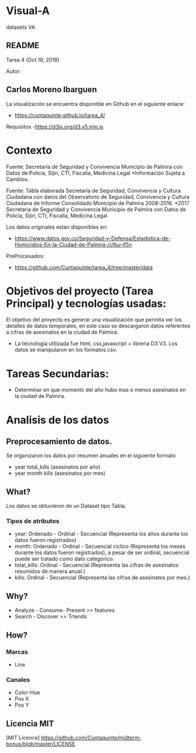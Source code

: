 # Visual-A
datasets VA
## README

Tarea 4 (Oct 19, 2018)

Autor: 
## Carlos Moreno Ibarguen  

La visualización se encuentra disponible en Github en el siguiente enlace:

- https://cuntaquinte.github.io/tarea_4/

Requisitos
-https://d3js.org/d3.v5.min.js


# Contexto
Fuente: Secretaría de Seguridad y Convivencia Municipio de Palmira con Datos de Policía, Sijin, CTI, Fiscalía, Medicina Legal
*Información Sujeta a Cambios.

Fuente: Tabla elaborada Secretaría de Seguridad, Convivencia y Cultura Ciudadana con datos del Observatorio de Seguridad, Convivencia y Cultura Ciudadana de Informe Consolidado Municipio de Palmira 2008-2016.
*2017 Secretaría de Seguridad y Convivencia Municipio de Palmira con Datos de Policía, Sijin, CTI, Fiscalía, Medicina Legal

Los datos originales estan disponibles en:

- https://www.datos.gov.co/Seguridad-y-Defensa/Estadistica-de-Homicidios-En-la-Ciudad-de-Palmira-/cfbu-if5n

PreProcesados:  
- https://github.com/Cuntaquinte/tarea_4/tree/master/data

# Objetivos del proyecto (Tarea Principal) y tecnologías usadas:
El objetivo del proyecto es generar una visualización  que permita ver los detalles de datos temporales, en este caso se descargaron datos referentes a cifras de asesinatos en la ciudad de Palmira.

- La técnologia utilizada fue html, css,javascript + libreria D3 V3. Los datos se manipularon en los formatos csv.


# Tareas Secundarias:
- Determinar en que momento del año hubo mas o menos asesinatos en la ciudad de Palmira.


# Analisis de los datos
## Preprocesamiento de datos. 
Se organizaron los datos por resumen anuales en el siguiente formato
- year 	total_kills (asesinatos por año)
- year 	month	kills (asesinatos por mes)

## What?
Los datos se obtuvieron de un Dataset tipo Tabla.
### Tipos de atributos
- year:			Ordenado - Ordinal - Secuencial  (Representa los años durante los datos fueron registrados)
- month:		Ordenado - Ordinal - Secuencial   ciclico (Representa los meses durante los datos fueron registrados), a pesar de ser ordinal, secuencial puede ser tratado como dato categorico.
- total_kills:	Ordinal - Secuencial (Representa las cifras de asesinatos resumidos de manera anual.)
- kills:		Ordinal - Secuencial (Representa las cifras de asesinatos por mes.)

## Why?
- Analyze - Consume- Present >> features
- Search - Discover  >> Trtends

## How?
### Marcas 
- Line

### Canales
-   Color-Hue
-   Pos X
-   Pos Y


## Licencia MIT
[MIT Licence] https://github.com/Cuntaquinte/midterm-bonus/blob/master/LICENSE

